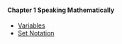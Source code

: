 #### Chapter 1 Speaking Mathematically
- [Variables](exercise_set_1.1.md)
- [Set Notation](exercise_set_1.2.md)

